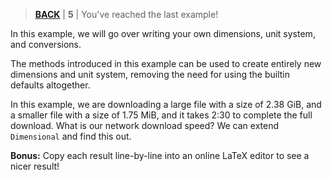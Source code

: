 > [**BACK**](./Consolidation.md) | **5** | You've reached the last example!

In this example, we will go over writing your own dimensions, unit system, and conversions.

The methods introduced in this example can be used to create entirely new dimensions and unit system, removing the need for using the builtin defaults altogether.

In this example, we are downloading a large file with a size of 2.38 GiB, and a smaller file with a size of 1.75 MiB, and it takes 2:30 to complete the full download. What is our network download speed? We can extend `Dimensional` and find this out.

**Bonus:** Copy each result line-by-line into an online LaTeX editor to see a nicer result!